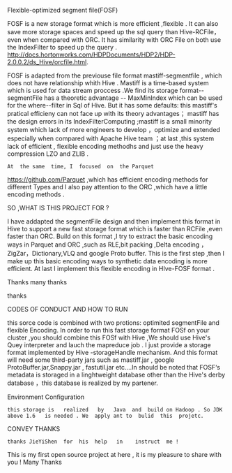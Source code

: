 Flexible-optimized  segment  file(FOSF)

   FOSF  is  a  new storage format  which  is  more efficient ,flexible . It  can  also  save  more storage spaces  and speed up the sql  query than Hive-RCFile，even  when compared with ORC. It  has    similarity   with  ORC File  on  both  use the IndexFilter to speed  up  the query . http://docs.hortonworks.com/HDPDocuments/HDP2/HDP-2.0.0.2/ds_Hive/orcfile.html.

   FOSF  is adapted from the previouse file format mastiff-segmentfile , which  does  not have relationship whith Hive . Mastiff  is  a  time-based system which  is used for data stream proccess .We find its storage format-- segmentFile  has  a  theoretic  advantage -- MaxMinIndex  which can be used for  the where--filter  in  Sql of  Hive. But  it has  some defaults: this mastiff's  pratical efficieny  can  not face up  with  its theory advantages； mastiff  has  the  design  errors  in  its  IndexFilterComputing ;mastiff  is  a  small minority system  which lack of  more   engineers  to develop  ，optimize   and  extended   especially    when  compared with Apache Hive team ；at last ,this  system lack  of  efficient , flexible 
encoding methodhs and  just use the heavy compression  LZO and ZLIB .
   
    At  the same  time, I  focused  on  the Parquet   
https://github.com/Parquet  ,which   has  efficient encoding methods for different Types   and I  also  pay attention  to the ORC ,which have a little  encoding methods .


SO ,WHAT  IS  THIS PROJECT FOR ?  

   I have addapted the segmentFile design and then implement  this format  in Hive to support a  new fast storage format which  is faster than RCFile ,even  faster than ORC.  Build on  this format ,I  try  to extract   the basic  encoding ways  in Parquet and ORC ,such as RLE,bit packing ,Delta encoding ，ZigZar，Dictionary,VLQ  and google Proto buffer. This is the first step ,then I  make  up   this basic encoding ways  to  synthetic  data encoding is more  efficient.    At last I implement this flexible encoding   in  HIve-FOSF  format  .

Thanks  many thanks

thanks

CODES  OF CONDUCT  AND  HOW  TO  RUN

   this sorce code is combined with  two  protions: optimited segmentFile  and flexible Encoding.  In  order  to  run  this fast  storage format FOSf  on   your  cluster ,you should  combine this FOSf   with Hive ,We  should  use Hive's  Quey interpreter    and lauch  the  mapreduce  job . I just provide a  storage format   implemented by  Hive -storageHandle  mechanism.  And  this format  will  need  some  third-party jars  such  as  mastiff.jar ,  google  ProtoBuffer.jar,Snappy.jar , fastutil.jar  etc....In  should  be  noted  that  FOSF‘s  metadata   is  storaged   in a linghtweight database other than the Hive's derby database ，this  database  is realized  by  my partener.

Environment  Configuration

   
    this storage is   realized   by   Java  and  build on Hadoop . So JDK  above 1.6   is needed . We  apply ant to  bulid  this  projetc.

CONVEY  THANKS

   
    thanks JieYiShen  for  his  help   in    instruct  me ! 
    
This  is  my first open source project at  here , it  is  my  pleasure to share with you ! Many  Thanks
